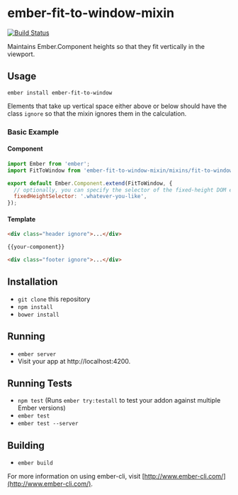 ember-fit-to-window-mixin
=========================

[![Build Status](https://travis-ci.org/keithbro/ember-fit-to-window-mixin.svg)](https://travis-ci.org/keithbro/ember-fit-to-window-mixin)

Maintains Ember.Component heights so that they fit vertically in the
viewport.

## Usage

`ember install ember-fit-to-window`

Elements that take up vertical space either above or below should have the
class `ignore` so that the mixin ignores them in the calculation.

### Basic Example

#### Component

```js
import Ember from 'ember';
import FitToWindow from 'ember-fit-to-window-mixin/mixins/fit-to-window';

export default Ember.Component.extend(FitToWindow, {
  // optionally, you can specify the selector of the fixed-height DOM elements
  fixedHeightSelector: '.whatever-you-like',
});
```

#### Template

```html
<div class="header ignore">...</div>

{{your-component}}

<div class="footer ignore">...</div>
```

## Installation

* `git clone` this repository
* `npm install`
* `bower install`

## Running

* `ember server`
* Visit your app at http://localhost:4200.

## Running Tests

* `npm test` (Runs `ember try:testall` to test your addon against multiple Ember versions)
* `ember test`
* `ember test --server`

## Building

* `ember build`

For more information on using ember-cli, visit [http://www.ember-cli.com/](http://www.ember-cli.com/).
